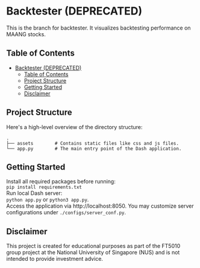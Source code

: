 # Backtester (DEPRECATED)

This is the branch for backtester. It visualizes backtesting performance on MAANG stocks.

## Table of Contents

- [Backtester (DEPRECATED)](#backtester-deprecated)
  - [Table of Contents](#table-of-contents)
  - [Project Structure](#project-structure)
  - [Getting Started](#getting-started)
  - [Disclaimer](#disclaimer)

## Project Structure

Here's a high-level overview of the directory structure:

```plaintext
.
├── assets        # Contains static files like css and js files.
└── app.py        # The main entry point of the Dash application.
```

## Getting Started
Install all required packages before running:\
`pip install requirements.txt`\
Run local Dash server:\
`python app.py` or `python3 app.py`.\
Access the application via http://localhost:8050. You may customize server configurations under `./configs/server_conf.py`.

## Disclaimer

This project is created for educational purposes as part of the FT5010 group project at the National University of Singapore (NUS) and is not intended to provide investment advice.